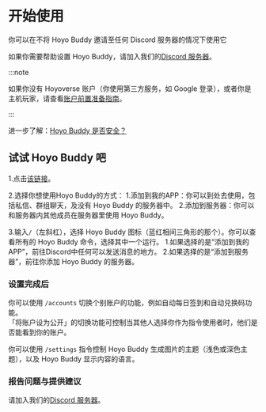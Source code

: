 # 开始使用

你可以在不将 Hoyo Buddy 邀请至任何 Discord 服务器的情况下使用它

如果你需要帮助设置 Hoyo Buddy，请加入我们的[Discord 服务器](https://link.seria.moe/hb-dc)。

:::note

如果你没有 Hoyoverse 账户（你使用第三方服务，如 Google 登录），或者你是主机玩家，请查看[账户前置准备指南](./Before-Start.md)。

:::

进一步了解：[Hoyo Buddy 是否安全？](./Account-Security.md)

## 试试 Hoyo Buddy 吧

1.点击[该链接](https://one.hb.seria.moe/install)。

2.选择你想使用Hoyo Buddy的方式：
     1.添加到我的APP：你可以到处去使用，包括私信、群组聊天，及没有 Hoyo Buddy 的服务器中。
     2.添加到服务器：你可以和服务器内其他成员在服务器里使用 Hoyo Buddy。

3.输入`/`（左斜杠），选择 Hoyo Buddy 图标（蓝红相间三角形的那个）。你可以查看所有的 Hoyo Buddy 命令，选择其中一个运行。
     1.如果选择的是“添加到我的APP”，前往Discord中任何可以发送消息的地方。
     2.如果选择的是“添加到服务器”，前往你添加 Hoyo Buddy 的服务器。

### 设置完成后

你可以使用 `/accounts` 切换个别账户的功能，例如自动每日签到和自动兑换码功能。  
「将账户设为公开」的切换功能可控制当其他人选择你作为指令使用者时，他们是否能看到你的账户。

你可以使用 `/settings` 指令控制 Hoyo Buddy 生成图片的主题（浅色或深色主题），以及 Hoyo Buddy 显示内容的语言。

### 报告问题与提供建议

请加入我们的[Discord 服务器](https://link.seria.moe/hb-dc)。
